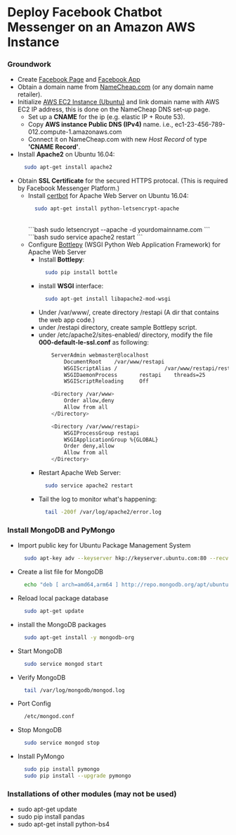 # Deploy Facebook Chatbot Messenger on an Amazon AWS Instance

### Groundwork 
- Create [Facebook Page][create-fb-page] and [Facebook App][create-fb-app]
- Obtain a domain name from [NameCheap.com][namecheap] (or any domain name retailer).
- Initialize [AWS EC2 Instance (Ubuntu)][aws] and link domain name with AWS EC2 IP address, this is done on the NameCheap DNS set-up page.
  + Set up a **CNAME** for the ip (e.g. elastic IP + Route 53).
  + Copy **AWS instance Public DNS (IPv4)** name. i.e., ec1-23-456-789-012.compute-1.amazonaws.com
  + Connect it on NameCheap.com with new *Host Record* of type **'CNAME Record'**.  
- Install **Apache2** on Ubuntu 16.04:   
    ```bash
      sudo apt-get install apache2
    ```
- Obtain **SSL Certificate** for the secured HTTPS protocal. (This is required by Facebook Messenger Platform.) 
  - Install [certbot][certbot] for Apache Web Server on Ubuntu 16.04:     
    ```bash
      sudo apt-get install python-letsencrypt-apache
    ```
    <br />
    ```bash
      sudo letsencrypt --apache -d yourdomainname.com
    ```
    <br />
    ```bash
      sudo service apache2 restart
    ```
  - Configure [Bottlepy][bottlepy] (WSGI Python Web Application Framework) for Apache Web Server
    + Install **Bottlepy**:   
      ```bash
        sudo pip install bottle
      ```
    + install **WSGI** interface:   
      ```bash
        sudo apt-get install libapache2-mod-wsgi
      ```
    + Under /var/www/, create directory /restapi (A dir that contains the web app code.)
    + under /restapi directory, create sample Bottlepy script.
    + under /etc/apache2/sites-enabled/ directory, modify the file **000-default-le-ssl.conf** as following:   
      ```bash
          ServerAdmin webmaster@localhost
              DocumentRoot    /var/www/restapi
              WSGIScriptAlias /               /var/www/restapi/restapi.wsgi
              WSGIDaemonProcess       restapi    threads=25
              WSGIScriptReloading     Off

          <Directory /var/www>
              Order allow,deny
              Allow from all
          </Directory>

          <Directory /var/www/restapi>
              WSGIProcessGroup restapi
              WSGIApplicationGroup %{GLOBAL}
              Order deny,allow
              Allow from all
          </Directory>
      ```
    + Restart Apache Web Server:   
      ```bash
        sudo service apache2 restart
      ```
    + Tail the log to monitor what's happening:  
      ```bash
        tail -200f /var/log/apache2/error.log
      ```



### Install MongoDB and PyMongo
- Import public key for Ubuntu Package Management System
  ```sh
    sudo apt-key adv --keyserver hkp://keyserver.ubuntu.com:80 --recv 0C49F3730359A14518585931BC711F9BA15703C6
  ```
- Create a list file for MongoDB
  ```sh
    echo "deb [ arch=amd64,arm64 ] http://repo.mongodb.org/apt/ubuntu xenial/mongodb-org/3.4 multiverse" | sudo tee /etc/apt/sources.list.d/mongodb-org-3.4.list
  ```
- Reload local package database
  ```sh
    sudo apt-get update
  ```
- install the MongoDB packages
  ```sh
    sudo apt-get install -y mongodb-org
  ```
- Start MongoDB
  ```sh
    sudo service mongod start
  ```
- Verify MongoDB
  ```sh
    tail /var/log/mongodb/mongod.log
  ```
- Port Config
  ```sh
    /etc/mongod.conf
  ```
- Stop MongoDB
  ```sh
    sudo service mongod stop
  ```
- Install PyMongo
  ```sh
    sudo pip install pymongo
    sudo pip install --upgrade pymongo
  ```

### Installations of other modules (may not be used)
- sudo apt-get update
- sudo pip install pandas
- sudo apt-get install python-bs4


[create-fb-page]:https://www.facebook.com/pages/create/
[create-fb-app]:https://developers.facebook.com/apps
[namecheap]:https://www.namecheap.com/
[aws]:aws.amazon.com
[certbot]:https://certbot.eff.org/#ubuntuxenial-apache
[bottlepy]:bottlepy.org
